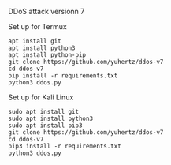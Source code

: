 DDoS attack versionn 7

Set up for Termux
```
apt install git
apt install python3
apt install python-pip
git clone https://github.com/yuhertz/ddos-v7
cd ddos-v7
pip install -r requirements.txt
python3 ddos.py
```

Set up for Kali Linux
```
sudo apt install git
sudo apt install python3
sudo apt install pip3
git clone https://github.com/yuhertz/ddos-v7
cd ddos-v7
pip3 install -r requirements.txt
python3 ddos.py
```

